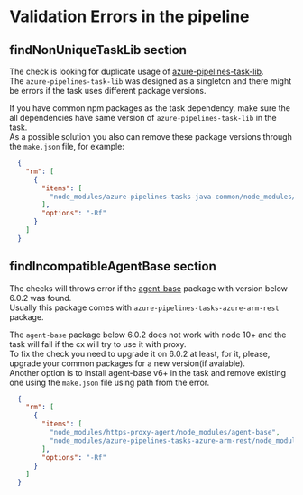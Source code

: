 # Validation Errors in the pipeline

## findNonUniqueTaskLib section
The check is looking for duplicate usage of [azure-pipelines-task-lib](https://www.npmjs.com/package/azure-pipelines-task-lib).\
The `azure-pipelines-task-lib` was designed as a singleton and there might be errors if the task uses different package versions.

If you have common npm packages as the task dependency, make sure the all dependencies have same version of `azure-pipelines-task-lib` in the task.\
As a possible solution you also can remove these package versions through the `make.json` file, for example:

```json
  {
    "rm": [
      {
        "items": [
          "node_modules/azure-pipelines-tasks-java-common/node_modules/azure-pipelines-task-lib",
        ],
        "options": "-Rf"
      }
    ]
  }
```

## findIncompatibleAgentBase section
The checks will throws error if the [agent-base](https://www.npmjs.com/package/agent-base) package with version below 6.0.2 was found. \
Usually this package comes with `azure-pipelines-tasks-azure-arm-rest` package.

The `agent-base` package below 6.0.2 does not work with node 10+ and the task will fail if the cx will try to use it with proxy. \
To fix the check you need to upgrade it on 6.0.2 at least, for it, please, upgrade your common packages for a new version(if avaiable). \
Another option is to install agent-base v6+ in the task and remove existing one using the `make.json` file using path from the error.

```json
  {
    "rm": [
      {
        "items": [
          "node_modules/https-proxy-agent/node_modules/agent-base",
          "node_modules/azure-pipelines-tasks-azure-arm-rest/node_modules/agent-base"
        ],
        "options": "-Rf"
      }
    ]
  }
```
